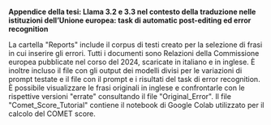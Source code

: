 **Appendice della tesi: Llama 3.2 e 3.3 nel contesto della traduzione nelle istituzioni dell’Unione europea: task di automatic post-editing ed error recognition**

La cartella "Reports" include il corpus di testi creato per la selezione di frasi in cui inserire gli errori. Tutti i documenti sono Relazioni della Commissione europea pubblicate nel corso del 2024, scaricate in italiano e in inglese.
È inoltre incluso il file con gli output dei modelli divisi per le variazioni di prompt testate e il file con il prompt e i risultati del task di error recognition. È possibile visualizzare le frasi originali in inglese e confrontarle con le rispettive versioni "errate" consultando il file "Original_Error".
Il file "Comet_Score_Tutorial" contiene il notebook di Google Colab utilizzato per il calcolo del COMET score.
